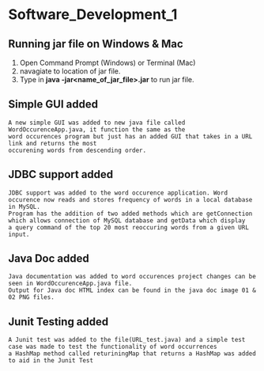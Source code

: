 # Software_Development_1

## Running jar file on Windows & Mac
  1. Open Command Prompt (Windows) or Terminal (Mac)
  2. navagiate to location of jar file.
  3. Type in **java -jar<name_of_jar_file>.jar** to run jar file.
  
## Simple GUI added 
    A new simple GUI was added to new java file called WordOccurenceApp.java, it function the same as the
    word occurences program but just has an added GUI that takes in a URL link and returns the most
    occurening words from descending order.
    
## JDBC support added
    JDBC support was added to the word occurence application. Word occurence now reads and stores frequency of words in a local database in MySQL.
    Program has the addition of two added methods which are getConnection which allows connection of MySQL database and getData which display
    a query command of the top 20 most reoccuring words from a given URL input.
    
## Java Doc added
    Java documentation was added to word occurences project changes can be seen in WordOccurenceApp.java file.
    Output for Java doc HTML index can be found in the java doc image 01 & 02 PNG files.
    
## Junit Testing added
    A Junit test was added to the file(URL_test.java) and a simple test case was made to test the functionality of word occurrences
    a HashMap method called returiningMap that returns a HashMap was added to aid in the Junit Test
